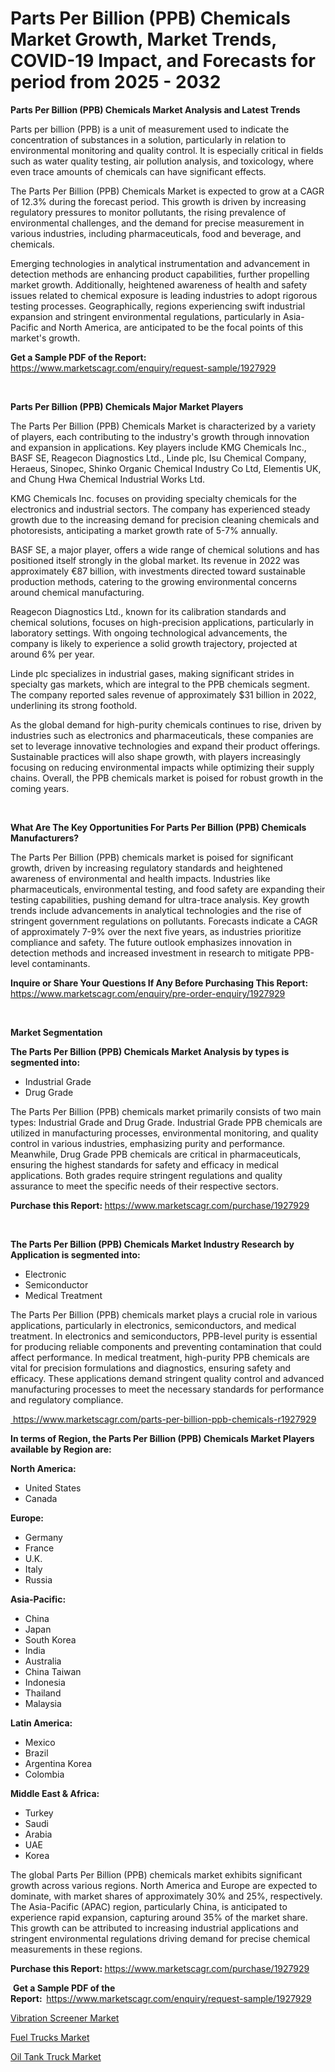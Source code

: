 <p><h1>Parts Per Billion (PPB) Chemicals Market Growth, Market Trends, COVID-19 Impact, and Forecasts for period from 2025 - 2032</h1></p><p><strong>Parts Per Billion (PPB) Chemicals Market Analysis and Latest Trends</strong></p>
<p><p>Parts per billion (PPB) is a unit of measurement used to indicate the concentration of substances in a solution, particularly in relation to environmental monitoring and quality control. It is especially critical in fields such as water quality testing, air pollution analysis, and toxicology, where even trace amounts of chemicals can have significant effects.</p><p>The Parts Per Billion (PPB) Chemicals Market is expected to grow at a CAGR of 12.3% during the forecast period. This growth is driven by increasing regulatory pressures to monitor pollutants, the rising prevalence of environmental challenges, and the demand for precise measurement in various industries, including pharmaceuticals, food and beverage, and chemicals. </p><p>Emerging technologies in analytical instrumentation and advancement in detection methods are enhancing product capabilities, further propelling market growth. Additionally, heightened awareness of health and safety issues related to chemical exposure is leading industries to adopt rigorous testing processes. Geographically, regions experiencing swift industrial expansion and stringent environmental regulations, particularly in Asia-Pacific and North America, are anticipated to be the focal points of this market's growth.</p></p>
<p><strong>Get a Sample PDF of the Report:&nbsp;</strong> <a href="https://www.marketscagr.com/enquiry/request-sample/1927929?utm_campaign=2114&utm_medium=2&utm_source=Github&utm_content=ia&utm_term=28032025&utm_id=parts-per-billion-ppb-chemicals">https://www.marketscagr.com/enquiry/request-sample/1927929</a></p>
<p>&nbsp;</p>
<p><strong>Parts Per Billion (PPB) Chemicals Major Market Players</strong></p>
<p><p>The Parts Per Billion (PPB) Chemicals Market is characterized by a variety of players, each contributing to the industry's growth through innovation and expansion in applications. Key players include KMG Chemicals Inc., BASF SE, Reagecon Diagnostics Ltd., Linde plc, Isu Chemical Company, Heraeus, Sinopec, Shinko Organic Chemical Industry Co Ltd, Elementis UK, and Chung Hwa Chemical Industrial Works Ltd.</p><p>KMG Chemicals Inc. focuses on providing specialty chemicals for the electronics and industrial sectors. The company has experienced steady growth due to the increasing demand for precision cleaning chemicals and photoresists, anticipating a market growth rate of 5-7% annually.</p><p>BASF SE, a major player, offers a wide range of chemical solutions and has positioned itself strongly in the global market. Its revenue in 2022 was approximately €87 billion, with investments directed toward sustainable production methods, catering to the growing environmental concerns around chemical manufacturing.</p><p>Reagecon Diagnostics Ltd., known for its calibration standards and chemical solutions, focuses on high-precision applications, particularly in laboratory settings. With ongoing technological advancements, the company is likely to experience a solid growth trajectory, projected at around 6% per year.</p><p>Linde plc specializes in industrial gases, making significant strides in specialty gas markets, which are integral to the PPB chemicals segment. The company reported sales revenue of approximately $31 billion in 2022, underlining its strong foothold.</p><p>As the global demand for high-purity chemicals continues to rise, driven by industries such as electronics and pharmaceuticals, these companies are set to leverage innovative technologies and expand their product offerings. Sustainable practices will also shape growth, with players increasingly focusing on reducing environmental impacts while optimizing their supply chains. Overall, the PPB chemicals market is poised for robust growth in the coming years.</p></p>
<p>&nbsp;</p>
<p><strong>What Are The Key Opportunities For Parts Per Billion (PPB) Chemicals Manufacturers?</strong></p>
<p><p>The Parts Per Billion (PPB) chemicals market is poised for significant growth, driven by increasing regulatory standards and heightened awareness of environmental and health impacts. Industries like pharmaceuticals, environmental testing, and food safety are expanding their testing capabilities, pushing demand for ultra-trace analysis. Key growth trends include advancements in analytical technologies and the rise of stringent government regulations on pollutants. Forecasts indicate a CAGR of approximately 7-9% over the next five years, as industries prioritize compliance and safety. The future outlook emphasizes innovation in detection methods and increased investment in research to mitigate PPB-level contaminants.</p></p>
<p><strong>Inquire or Share Your Questions If Any Before Purchasing This Report:</strong> <a href="https://www.marketscagr.com/enquiry/pre-order-enquiry/1927929?utm_campaign=2114&utm_medium=2&utm_source=Github&utm_content=ia&utm_term=28032025&utm_id=parts-per-billion-ppb-chemicals">https://www.marketscagr.com/enquiry/pre-order-enquiry/1927929</a></p>
<p>&nbsp;</p>
<p><strong>Market Segmentation</strong></p>
<p><strong>The Parts Per Billion (PPB) Chemicals Market Analysis by types is segmented into:</strong></p>
<p><ul><li>Industrial Grade</li><li>Drug Grade</li></ul></p>
<p><p>The Parts Per Billion (PPB) chemicals market primarily consists of two main types: Industrial Grade and Drug Grade. Industrial Grade PPB chemicals are utilized in manufacturing processes, environmental monitoring, and quality control in various industries, emphasizing purity and performance. Meanwhile, Drug Grade PPB chemicals are critical in pharmaceuticals, ensuring the highest standards for safety and efficacy in medical applications. Both grades require stringent regulations and quality assurance to meet the specific needs of their respective sectors.</p></p>
<p><strong>Purchase this Report:&nbsp;</strong><a href="https://www.marketscagr.com/purchase/1927929?utm_campaign=2114&utm_medium=2&utm_source=Github&utm_content=ia&utm_term=28032025&utm_id=parts-per-billion-ppb-chemicals">https://www.marketscagr.com/purchase/1927929</a></p>
<p>&nbsp;</p>
<p><strong>The Parts Per Billion (PPB) Chemicals Market Industry Research by Application is segmented into:</strong></p>
<p><ul><li>Electronic</li><li>Semiconductor</li><li>Medical Treatment</li></ul></p>
<p><p>The Parts Per Billion (PPB) chemicals market plays a crucial role in various applications, particularly in electronics, semiconductors, and medical treatment. In electronics and semiconductors, PPB-level purity is essential for producing reliable components and preventing contamination that could affect performance. In medical treatment, high-purity PPB chemicals are vital for precision formulations and diagnostics, ensuring safety and efficacy. These applications demand stringent quality control and advanced manufacturing processes to meet the necessary standards for performance and regulatory compliance.</p></p>
<p><a href="https://www.marketscagr.com/parts-per-billion-ppb-chemicals-r1927929?utm_campaign=2114&utm_medium=2&utm_source=Github&utm_content=ia&utm_term=28032025&utm_id=parts-per-billion-ppb-chemicals">&nbsp;https://www.marketscagr.com/parts-per-billion-ppb-chemicals-r1927929</a></p>
<p><strong>In terms of Region, the Parts Per Billion (PPB) Chemicals Market Players available by Region are:</strong></p>
<p>
    <p> <strong> North America: </strong>
        <ul>
            <li>United States</li>
            <li>Canada</li>
        </ul>
        </p> 
    <p> <strong> Europe: </strong>
        <ul>
            <li>Germany</li>
            <li>France</li>
            <li>U.K.</li>
            <li>Italy</li>
            <li>Russia</li>
        </ul>
        </p> 
    <p> <strong> Asia-Pacific: </strong>
        <ul>
            <li>China</li>
            <li>Japan</li>
            <li>South Korea</li>
            <li>India</li>
            <li>Australia</li>
            <li>China Taiwan</li>
            <li>Indonesia</li>
            <li>Thailand</li>
            <li>Malaysia</li>
        </ul>
        </p> 
    <p> <strong> Latin America: </strong>
        <ul>
            <li>Mexico</li>
            <li>Brazil</li>
            <li>Argentina Korea</li>
            <li>Colombia</li>
        </ul>
        </p> 
    <p> <strong> Middle East & Africa: </strong>
        <ul>
            <li>Turkey</li>
            <li>Saudi</li>
            <li>Arabia</li>
            <li>UAE</li>
            <li>Korea</li>
        </ul>
    </p>
    </p>
<p><p>The global Parts Per Billion (PPB) chemicals market exhibits significant growth across various regions. North America and Europe are expected to dominate, with market shares of approximately 30% and 25%, respectively. The Asia-Pacific (APAC) region, particularly China, is anticipated to experience rapid expansion, capturing around 35% of the market share. This growth can be attributed to increasing industrial applications and stringent environmental regulations driving demand for precise chemical measurements in these regions.</p></p>
<p><strong>Purchase this Report: </strong><a href="https://www.marketscagr.com/purchase/1927929?utm_campaign=2114&utm_medium=2&utm_source=Github&utm_content=ia&utm_term=28032025&utm_id=parts-per-billion-ppb-chemicals">https://www.marketscagr.com/purchase/1927929</a></p>
<p>&nbsp;<strong>Get a Sample PDF of the Report:&nbsp;&nbsp;</strong><a href="https://www.marketscagr.com/enquiry/request-sample/1927929?utm_campaign=2114&utm_medium=2&utm_source=Github&utm_content=ia&utm_term=28032025&utm_id=parts-per-billion-ppb-chemicals">https://www.marketscagr.com/enquiry/request-sample/1927929</a></p>
<p><strong></strong></p>
<p><p><a href="https://github.com/sionepeppess/Market-Research-Report-List-1/blob/main/vibration-screener-market.md?utm_campaign=2114&utm_medium=2&utm_source=Github&utm_content=ia&utm_term=28032025&utm_id=parts-per-billion-ppb-chemicals">Vibration Screener Market</a></p><p><a href="https://github.com/pizolina/Market-Research-Report-List-7/blob/main/fuel-trucks-market.md?utm_campaign=2114&utm_medium=2&utm_source=Github&utm_content=ia&utm_term=28032025&utm_id=parts-per-billion-ppb-chemicals">Fuel Trucks Market</a></p><p><a href="https://github.com/tamvrosiya/Market-Research-Report-List-6/blob/main/oil-tank-truck-market.md?utm_campaign=2114&utm_medium=2&utm_source=Github&utm_content=ia&utm_term=28032025&utm_id=parts-per-billion-ppb-chemicals">Oil Tank Truck Market</a></p></p>
